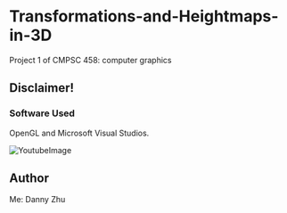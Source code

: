 # Transformations-and-Heightmaps-in-3D
Project 1 of CMPSC 458: computer graphics

## Disclaimer!

### Software Used

OpenGL and Microsoft Visual Studios.

![YoutubeImage](https://github.com/HiDannyZhu/Transformations-and-Heightmaps-in-3D/blob/master/YoutubeImage.png)


## Author

Me: Danny Zhu
